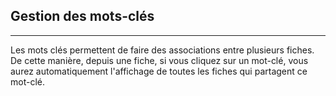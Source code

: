 ## Gestion des mots-clés

---

Les mots clés permettent de faire des associations entre plusieurs fiches. De cette manière, depuis une fiche, si vous cliquez sur un mot-clé, vous aurez automatiquement l'affichage de toutes les fiches qui partagent ce mot-clé.

